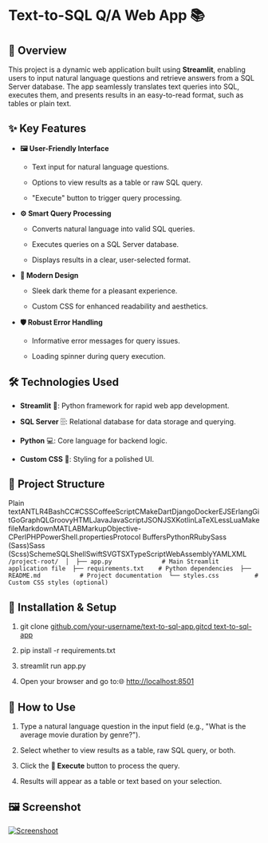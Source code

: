 Text-to-SQL Q/A Web App 📚
==========================

📖 Overview
-----------

This project is a dynamic web application built using **Streamlit**, enabling users to input natural language questions and retrieve answers from a SQL Server database. The app seamlessly translates text queries into SQL, executes them, and presents results in an easy-to-read format, such as tables or plain text.

✨ Key Features
--------------

*   **🖼️ User-Friendly Interface**
    
    *   Text input for natural language questions.
        
    *   Options to view results as a table or raw SQL query.
        
    *   "Execute" button to trigger query processing.
        
*   **⚙️ Smart Query Processing**
    
    *   Converts natural language into valid SQL queries.
        
    *   Executes queries on a SQL Server database.
        
    *   Displays results in a clear, user-selected format.
        
*   **🎨 Modern Design**
    
    *   Sleek dark theme for a pleasant experience.
        
    *   Custom CSS for enhanced readability and aesthetics.
        
*   **🛡️ Robust Error Handling**
    
    *   Informative error messages for query issues.
        
    *   Loading spinner during query execution.
        

🛠️ Technologies Used
---------------------

*   **Streamlit** 🐍: Python framework for rapid web app development.
    
*   **SQL Server** 🗄️: Relational database for data storage and querying.
    
*   **Python** 💻: Core language for backend logic.
    
*   **Custom CSS** 🎨: Styling for a polished UI.
    

📂 Project Structure
--------------------

Plain textANTLR4BashCC#CSSCoffeeScriptCMakeDartDjangoDockerEJSErlangGitGoGraphQLGroovyHTMLJavaJavaScriptJSONJSXKotlinLaTeXLessLuaMakefileMarkdownMATLABMarkupObjective-CPerlPHPPowerShell.propertiesProtocol BuffersPythonRRubySass (Sass)Sass (Scss)SchemeSQLShellSwiftSVGTSXTypeScriptWebAssemblyYAMLXML`   /project-root/  │  ├── app.py              # Main Streamlit application file  ├── requirements.txt    # Python dependencies  ├── README.md           # Project documentation  └── styles.css          # Custom CSS styles (optional)   `

🚀 Installation & Setup
-----------------------

1.  git clone [github.com/your-username/text-to-sql-app.gitcd text-to-sql-app](https://github.com/BilalBoudjema/Text-to-SQL-OpenAI)
    
2.  pip install -r requirements.txt
    
3.  streamlit run app.py
    
4.  Open your browser and go to:🌐 [http://localhost:8501](http://localhost:8501/)
    

📝 How to Use
-------------

1.  Type a natural language question in the input field (e.g., "What is the average movie duration by genre?").
    
2.  Select whether to view results as a table, raw SQL query, or both.
    
3.  Click the **🚀 Execute** button to process the query.
    
4.  Results will appear as a table or text based on your selection.
    

🖼️ Screenshot
--------------
[![Screenshoot]([chemin/vers/ton/image.png](https://github.com/BilalBoudjema/Text-to-SQL-OpenAI/blob/main/ScreenShoot_Web_App.png))
](https://github.com/BilalBoudjema/Text-to-SQL-OpenAI/blob/main/ScreenShoot_Web_App.png)
